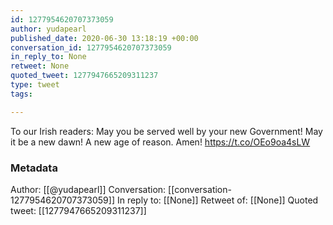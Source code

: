 ```yaml
---
id: 1277954620707373059
author: yudapearl
published_date: 2020-06-30 13:18:19 +00:00
conversation_id: 1277954620707373059
in_reply_to: None
retweet: None
quoted_tweet: 1277947665209311237
type: tweet
tags:

---
```


To our Irish readers: May you be served well by your new Government! May it be a new dawn! A new age of reason. Amen! https://t.co/OEo9oa4sLW

### Metadata

Author: [[@yudapearl]]
Conversation: [[conversation-1277954620707373059]]
In reply to: [[None]]
Retweet of: [[None]]
Quoted tweet: [[1277947665209311237]]
